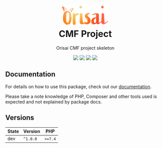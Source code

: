 <h1 align="center">
	<img src="https://github.com/orisai/.github/blob/main/images/repo_title.png" alt="Orisai"/>
	<br/>
	CMF Project
</h1>

<p align="center">
    Orisai CMF project skeleton
</p>

<p align=center>
  <a href="https://github.com/orisai/cmf-project/actions?query=workflow%3Aci"><img src="https://github.com/orisai/cmf-project/workflows/ci/badge.svg"></a>
  <a href="https://packagist.org/packages/orisai/cmf-project"><img src="https://badgen.net/packagist/dt/orisai/cmf-project?cache=3600"></a>
  <a href="https://packagist.org/packages/orisai/cmf-project"><img src="https://badgen.net/packagist/v/orisai/cmf-project?cache=3600"></a>
  <a href="https://choosealicense.com/licenses/unlicense/"><img src="https://badgen.net/badge/license/unlicense/blue?cache=3600"></a>
<p>

## Documentation

For details on how to use this package, check out our [documentation](docs/README.md).

Please take a note knowledge of PHP, Composer and other tools used is expected and not explained by package docs.

## Versions

| State  | Version      | PHP     |
|--------|--------------|---------|
| dev    | `^1.0.0`     | `>=7.4` |
